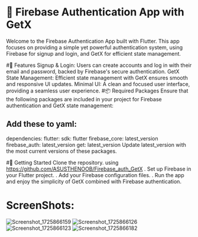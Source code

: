 # 🔑 Firebase Authentication App with GetX
Welcome to the Firebase Authentication App built with Flutter. This app focuses on providing a simple yet powerful authentication system, using Firebase for signup and login, and GetX for efficient state management.

#🌟 Features
Signup & Login: Users can create accounts and log in with their email and password, backed by Firebase's secure authentication.
GetX State Management: Efficient state management with GetX ensures smooth and responsive UI updates.
Minimal UI: A clean and focused user interface, providing a seamless user experience.
#📦 Required Packages
Ensure that the following packages are included in your project for Firebase authentication and GetX state management:

## Add these to yaml:
dependencies:
  flutter:
    sdk: flutter
  firebase_core: latest_version
  firebase_auth: latest_version
  get: latest_version
Update latest_version with the most current versions of these packages.

#🚀 Getting Started
Clone the repository. using https://github.com/ASUSTHENOOB/Firebase_auth_GetX
. Set up Firebase in your Flutter project.
.  Add your Firebase configuration files.
.  Run the app and enjoy the simplicity of GetX combined with Firebase authentication.
# ScreenShots:
![Screenshot_1725866159](https://github.com/user-attachments/assets/958cccd6-de62-4113-873b-b63edf3ed50d)
![Screenshot_1725866126](https://github.com/user-attachments/assets/51fb6843-5858-4670-ad78-f6c3390d8ed8)
![Screenshot_1725866123](https://github.com/user-attachments/assets/250c9bd4-094a-42d8-b19c-2a44742e7fd7)
![Screenshot_1725866182](https://github.com/user-attachments/assets/19a6b046-b90c-4fcf-a1e3-f47b58de546f)





